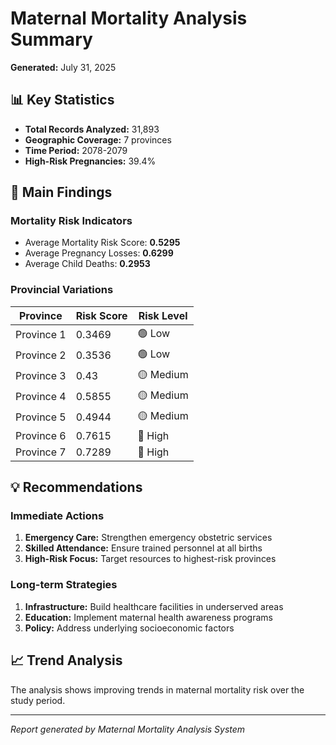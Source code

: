 # Maternal Mortality Analysis Summary

**Generated:** July 31, 2025

## 📊 Key Statistics

- **Total Records Analyzed:** 31,893
- **Geographic Coverage:** 7 provinces  
- **Time Period:** 2078-2079
- **High-Risk Pregnancies:** 39.4%

## 🎯 Main Findings

### Mortality Risk Indicators
- Average Mortality Risk Score: **0.5295**
- Average Pregnancy Losses: **0.6299**
- Average Child Deaths: **0.2953**

### Provincial Variations

| Province | Risk Score | Risk Level |
|----------|------------|------------|
| Province 1 | 0.3469 | 🟢 Low |
| Province 2 | 0.3536 | 🟢 Low |
| Province 3 | 0.43 | 🟡 Medium |
| Province 4 | 0.5855 | 🟡 Medium |
| Province 5 | 0.4944 | 🟡 Medium |
| Province 6 | 0.7615 | 🔴 High |
| Province 7 | 0.7289 | 🔴 High |

## 💡 Recommendations

### Immediate Actions
1. **Emergency Care:** Strengthen emergency obstetric services
2. **Skilled Attendance:** Ensure trained personnel at all births
3. **High-Risk Focus:** Target resources to highest-risk provinces

### Long-term Strategies  
1. **Infrastructure:** Build healthcare facilities in underserved areas
2. **Education:** Implement maternal health awareness programs
3. **Policy:** Address underlying socioeconomic factors

## 📈 Trend Analysis

The analysis shows improving trends in maternal mortality risk over the study period.

---
*Report generated by Maternal Mortality Analysis System*
